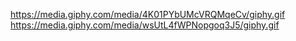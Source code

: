 https://media.giphy.com/media/4K01PYbUMcVRQMqeCv/giphy.gif
https://media.giphy.com/media/wsUtL4fWPNopgoq3J5/giphy.gif
